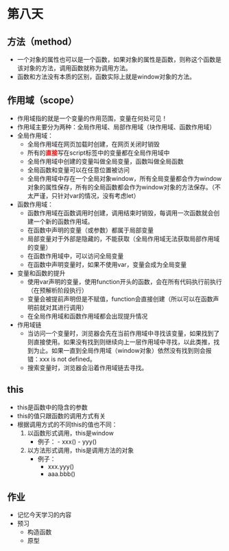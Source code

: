 # 第八天

## 方法（method）

- 一个对象的属性也可以是一个函数，如果对象的属性是函数，则称这个函数是该对象的方法，调用函数就称为调用方法。
- 函数和方法没有本质的区别，函数实际上就是window对象的方法。

## 作用域（scope）

- 作用域指的就是一个变量的作用范围，变量在何处可见！
- 作用域主要分为两种：全局作用域、局部作用域（块作用域、函数作用域）
- 全局作用域：
  - 全局作用域在网页加载时创建，在网页关闭时销毁
  - 所有的<span style='color:red;font-weight:bold;'>直接</span>写在script标签中的变量都在全局作用域中
  - 全局作用域中创建的变量叫做全局变量，函数叫做全局函数
  - 全局函数和变量可以在任意位置被访问
  - 全局作用域中存在一个全局对象window，所有全局变量都会作为window对象的属性保存，所有的全局函数都会作为window对象的方法保存。（不太严谨，只针对var的情况，没有考虑let）
- 函数作用域：
  - 函数作用域在函数调用时创建，调用结束时销毁，每调用一次函数就会创建一个新的函数作用域。
  - 在函数中声明的变量（或参数）都属于局部变量
  - 局部变量对于外部是隐藏的，不能获取（全局作用域无法获取局部作用域的变量）
  - 在函数作用域中，可以访问全局变量
  - 在函数中声明变量时，如果不使用var，变量会成为全局变量
- 变量和函数的提升
  - 使用var声明的变量，使用function开头的函数，会在所有代码执行前执行（在预解析阶段执行）
  - 变量会被提前声明但是不赋值，function会直接创建（所以可以在函数声明前就对其进行调用）
  - 在全局作用域和函数作用域都会出现提升情况
- 作用域链
  - 当访问一个变量时，浏览器会先在当前作用域中寻找该变量，如果找到了则直接使用。如果没有找到则继续向上一层作用域中寻找，以此类推，找到为止。如果一直到全局作用域（window对象）依然没有找到则会报错：xxx is not defined。
  - 搜索变量时，浏览器会沿着作用域链去寻找。

## this

- this是函数中的隐含的参数
- this的值只跟函数的调用方式有关
- 根据调用方式的不同this的值也不同：
  1. 以函数形式调用，this是window
      - 例子：
        	- xxx()
        	- yyy()
  2. 以方法形式调用，this是调用方法的对象
     - 例子：
       - xxx.yyy()
       - aaa.bbb()

## 作业

- 记忆今天学习的内容
- 预习
  - 构造函数
  - 原型